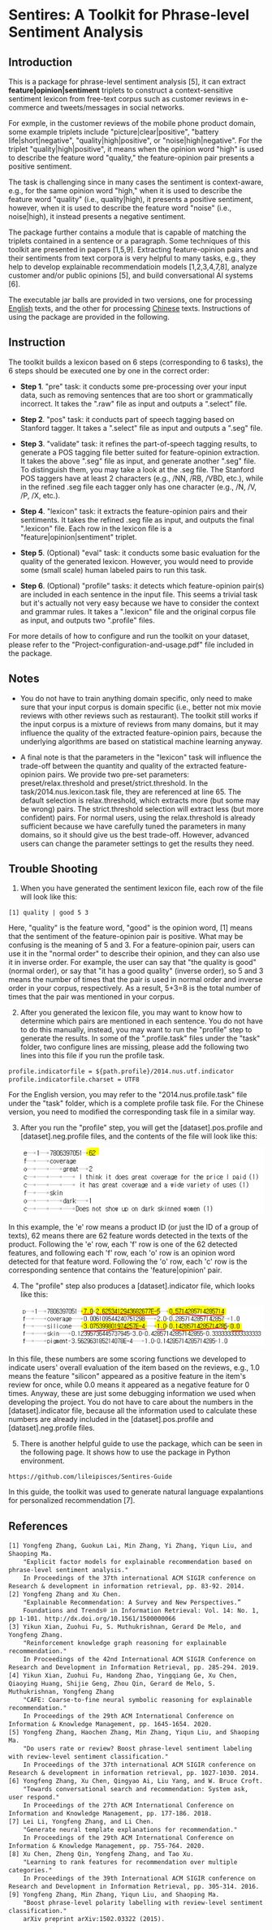 # Sentires: A Toolkit for Phrase-level Sentiment Analysis

## Introduction

This is a package for phrase-level sentiment analysis [5], it can extract **feature|opinion|sentiment** triplets to construct a context-sensitive sentiment lexicon from free-text corpus such as customer reviews in e-commerce and tweets/messages in social networks.

For exmple, in the customer reviews of the mobile phone product domain, some example triplets include "picture|clear|positive", "battery life|short|negative", "quality|high|positive", or "noise|high|negative". For the triplet "quality|high|positive", it means when the opinion word "high" is used to describe the feature word "quality," the feature-opinion pair presents a positive sentiment. 

The task is challenging since in many cases the sentiment is context-aware, e.g., for the same opinion word "high," when it is used to describe the feature word "quality" (i.e., quality|high), it presents a positive sentiment, however, when it is used to describe the feature word "noise" (i.e., noise|high), it instead presents a negative sentiment.

The package further contains a module that is capable of matching the triplets contained in a sentence or a paragraph. Some techniques of this toolkit are presented in papers [1,5,9]. Extracting feature-opinion pairs and their sentiments from text corpora is very helpful to many tasks, e.g., they help to develop explainable recommendatioin models [1,2,3,4,7,8], analyze customer and/or public opinions [5], and build conversational AI systems [6].

The executable jar balls are provided in two versions, one for processing [English](https://github.com/evison/Sentires/tree/main/English) texts, and the other for  processing [Chinese](https://github.com/evison/Sentires/tree/main/Chinese) texts. Instructions of using the package are provided in the following.

## Instruction

The toolkit builds a lexicon based on 6 steps (corresponding to 6 tasks), the 6 steps should be executed one by one in the correct order:

- **Step 1**. "pre" task: it conducts some pre-processing over your input data, such as removing sentences that are too short or grammatically incorrect. It takes the ".raw" file as input and outputs a “.select” file.

- **Step 2**. "pos" task: it conducts part of speech tagging based on Stanford tagger. It takes a ".select" file as input and outputs a ".seg" file.

- **Step 3**. "validate" task: it refines the part-of-speech tagging results, to generate a POS tagging file better suited for feature-opinion extraction. It takes the above ".seg" file as input, and generate another ".seg" file. To distinguish them, you may take a look at the .seg file. The Stanford POS taggers have at least 2 characters (e.g., /NN, /RB, /VBD, etc.), while in the refined .seg file each tagger only has one character (e.g., /N, /V, /P, /X, etc.).

- **Step 4**. "lexicon" task: it extracts the feature-opinion pairs and their sentiments. It takes the refined .seg file as input, and outputs the final ".lexicon" file. Each row in the lexicon file is a "feature|opinion|sentiment" triplet.

- **Step 5**. (Optional) "eval" task: it conducts some basic evaluation for the quality of the generated lexicon. However, you would need to provide some (small scale) human labeled pairs to run this task.

- **Step 6**. (Optional) "profile" tasks: it detects which feature-opinion pair(s) are included in each sentence in the input file. This seems a trivial task but it's actually not very easy because we have to consider the context and grammar rules. It takes a ".lexicon" file and the original corpus file as input, and outputs two ".profile" files.

For more details of how to configure and run the toolkit on your dataset, please refer to the "Project-configuration-and-usage.pdf" file included in the package.

## Notes

- You do not have to train anything domain specific, only need to make sure that your input corpus is domain specific (i.e., better not mix movie reviews with other reviews such as restaurant). The toolkit still works if the input corpus is a mixture of reviews from many domains, but it may influence the quality of the extracted feature-opinion pairs, because the underlying algorithms are based on statistical machine learning anyway.

- A final note is that the parameters in the "lexicon" task will influence the trade-off between the quantity and quality of the extracted feature-opinion pairs. We provide two pre-set parameters: preset/relax.threshold and preset/strict.threshold. In the task/2014.nus.lexicon.task file, they are referenced at line 65. The default selection is relax.threshold, which extracts more (but some may be wrong) pairs. The strict.threshold selection will extract less (but more confident) pairs. For normal users, using the relax.threshold is already sufficient because we have carefully tuned the parameters in many domains, so it should give us the best trade-off. However, advanced users can change the parameter settings to get the results they need.

## Trouble Shooting

1. When you have generated the sentiment lexicon file, each row of the file will look like this: 

```
[1] quality | good 5 3
```

Here, "quality" is the feature word, "good" is the opinion word, [1] means that the sentiment of the feature-opinion pair is positive. What may be confusing is the meaning of 5 and 3. For a feature-opinion pair, users can use it in the "normal order" to describe their opinion, and they can also use it in inverse order. For example, the user can say that "the quality is good" (normal order), or say that "it has a good quality" (inverse order), so 5 and 3 means the number of times that the pair is used in normal order and inverse order in your corpus, respectively. As a result, 5+3=8 is the total number of times that the pair was mentioned in your corpus.

2. After you generated the lexicon file, you may want to know how to determine which pairs are mentioned in each sentence. You do not have to do this manually, instead, you may want to run the "profile" step to generate the results. In some of the ".profile.task" files under the "task" folder, two configure lines are missing, please add the following two lines into this file if you run the profile task.

```
profile.indicatorfile = ${path.profile}/2014.nus.utf.indicator
profile.indicatorfile.charset = UTF8
```

For the English version, you may refer to the "2014.nus.profile.task" file under the "task" folder, which is a complete profile task file. For the Chinese version, you need to modified the corresponding task file in a similar way.

3. After you run the "profile" step, you will get the [dataset].pos.profile and [dataset].neg.profile files, and the contents of the file will look like this:

   ![](image/image-1.png)

In this example, the 'e' row means a product ID (or just the ID of a group of texts), 62 means there are 62 feature words detected in the texts of the product. Following the 'e' row, each 'f' row is one of the 62 detected features, and following each 'f' row, each 'o' row is an opinion word detected for that feature word. Following the 'o' row, each 'c' row is the corresponding sentence that contains the 'feature|opinion' pair.

4. The "profile" step also produces a [dataset].indicator file, which looks like this:

   ![](image/image-2.png)

In this file, these numbers are some scoring functions we developed to indicate users' overall evaluation of the item based on the reviews, e.g., 1.0 means the feature "silicon" appeared as a positive feature in the item's review for once, while 0.0 means it appeared as a negative feature for 0 times. Anyway, these are just some debugging information we used when developing the project. You do not have to care about the numbers in the [dataset].indicator file, because all the information used to calculate these numbers are already included in the [dataset].pos.profile and [dataset].neg.profile files.

5. There is another helpful guide to use the package, which can be seen in the following page. It shows how to use the package in Python environment.

```
https://github.com/lileipisces/Sentires-Guide
```

In this guide, the toolkit was used to generate natural language expalantions for personalized recommendation [7].

## References
```
[1] Yongfeng Zhang, Guokun Lai, Min Zhang, Yi Zhang, Yiqun Liu, and Shaoping Ma. 
    "Explicit factor models for explainable recommendation based on phrase-level sentiment analysis." 
    In Proceedings of the 37th international ACM SIGIR conference on Research & development in information retrieval, pp. 83-92. 2014.
[2] Yongfeng Zhang and Xu Chen. 
    "Explainable Recommendation: A Survey and New Perspectives.” 
    Foundations and Trends® in Information Retrieval: Vol. 14: No. 1, pp 1-101. http://dx.doi.org/10.1561/1500000066
[3] Yikun Xian, Zuohui Fu, S. Muthukrishnan, Gerard De Melo, and Yongfeng Zhang. 
    "Reinforcement knowledge graph reasoning for explainable recommendation." 
    In Proceedings of the 42nd International ACM SIGIR Conference on Research and Development in Information Retrieval, pp. 285-294. 2019.
[4] Yikun Xian, Zuohui Fu, Handong Zhao, Yingqiang Ge, Xu Chen, Qiaoying Huang, Shijie Geng, Zhou Qin, Gerard de Melo, S. Muthukrishnan, Yongfeng Zhang
    "CAFE: Coarse-to-fine neural symbolic reasoning for explainable recommendation." 
    In Proceedings of the 29th ACM International Conference on Information & Knowledge Management, pp. 1645-1654. 2020.
[5] Yongfeng Zhang, Haochen Zhang, Min Zhang, Yiqun Liu, and Shaoping Ma.
    "Do users rate or review? Boost phrase-level sentiment labeling with review-level sentiment classification." 
    In Proceedings of the 37th international ACM SIGIR conference on Research & development in information retrieval, pp. 1027-1030. 2014.
[6] Yongfeng Zhang, Xu Chen, Qingyao Ai, Liu Yang, and W. Bruce Croft. 
    "Towards conversational search and recommendation: System ask, user respond." 
    In Proceedings of the 27th ACM International Conference on Information and Knowledge Management, pp. 177-186. 2018.
[7] Lei Li, Yongfeng Zhang, and Li Chen. 
    "Generate neural template explanations for recommendation." 
    In Proceedings of the 29th ACM International Conference on Information & Knowledge Management, pp. 755-764. 2020.
[8] Xu Chen, Zheng Qin, Yongfeng Zhang, and Tao Xu.
    "Learning to rank features for recommendation over multiple categories."
    In Proceedings of the 39th International ACM SIGIR conference on Research and Development in Information Retrieval, pp. 305-314. 2016.
[9] Yongfeng Zhang, Min Zhang, Yiqun Liu, and Shaoping Ma.
    "Boost phrase-level polarity labelling with review-level sentiment classification." 
    arXiv preprint arXiv:1502.03322 (2015).
```
